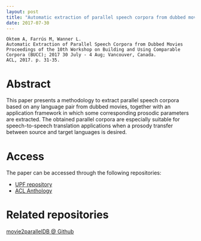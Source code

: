 ```yaml
---
layout: post
title: "Automatic extraction of parallel speech corpora from dubbed movies"
date: 2017-07-30
---
```

```
Öktem A, Farrús M, Wanner L.
Automatic Extraction of Parallel Speech Corpora from Dubbed Movies
Proceedings of the 10th Workshop on Building and Using Comparable Corpora (BUCC); 2017 30 July - 4 Aug; Vancouver, Canada.
ACL, 2017. p. 31-35.
```

# Abstract

This paper presents a methodology to extract parallel speech corpora based on any language pair from dubbed movies, together with an application framework in which some corresponding prosodic parameters are extracted. The obtained parallel corpora are especially suitable for speech-to-speech translation applications when a prosody transfer between source and target languages is desired.

# Access

The paper can be accessed through the following repositories: 
- <a href="http://hdl.handle.net/10230/32716" target="http://hdl.handle.net/10230/32716">UPF repository</a>
- <a href="https://aclweb.org/anthology/papers/W/W17/W17-2506/" target="https://aclweb.org/anthology/papers/W/W17/W17-2506/">ACL Anthology</a>

# Related repositories

<a href="https://github.com/alpoktem/movie2parallelDB" target="https://github.com/alpoktem/movie2parallelDB">movie2parallelDB @ Github</a>